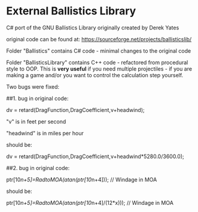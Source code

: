 # External Ballistics Library
C# port of the GNU Ballistics Library originally created by Derek Yates

original code can be found at:
https://sourceforge.net/projects/ballisticslib/

Folder "Ballistics" contains C# code - minimal changes to the original code

Folder "BallisticsLibrary" contains C++ code - refactored from procedural style to OOP. This is **very useful** if you need multiple projectiles - if you are making a game and/or you want to control the calculation step yourself.

Two bugs were fixed:

##1. bug in original code:

dv = retard(DragFunction,DragCoefficient,v+headwind);

"v" is in feet per second

"headwind" is in miles per hour

should be:

dv = retard(DragFunction,DragCoefficient,v+headwind*5280.0/3600.0);

##2. bug in original code:

ptr[10*n+5]=RadtoMOA(atan(ptr[10*n+4])); // Windage in MOA

should be:

ptr[10*n+5]=RadtoMOA(atan(ptr[10*n+4]/(12*x))); // Windage in MOA
